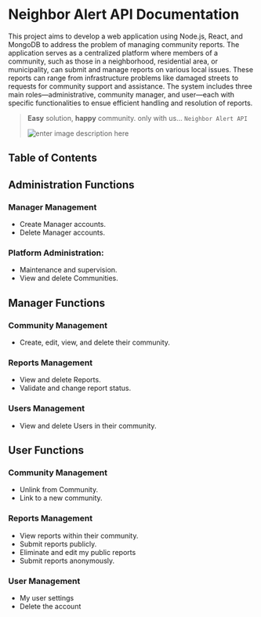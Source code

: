  

# Neighbor Alert API Documentation

This project aims to develop a web application using Node.js, React, and MongoDB to address the problem of managing community reports. The application serves as a centralized platform where members of a community, such as those in a neighborhood, residential area, or municipality, can submit and manage reports on various local issues. These reports can range from infrastructure problems like damaged streets to requests for community support and assistance. The system includes three main roles—administrative, community manager, and user—each with specific functionalities to ensue efficient handling and resolution of reports.

> **Easy** solution, **happy** community. 
> only with us... `Neighbor Alert API`
> 
> ![enter image description here](https://i.ibb.co/fvZBC73/Logo.png)

## Table of Contents

## Administration Functions
### Manager Management
 -  Create Manager accounts.
-   Delete Manager accounts.

### Platform Administration:

-   Maintenance and supervision.
-   View and delete Communities.

## Manager Functions

### Community Management
  
 - Create, edit, view, and delete their community.
 
### Reports Management
  -   View and delete Reports.
  -   Validate and change report status.

### Users Management
   -   View and delete Users in their community.

## User Functions
### Community  Management
- Unlink from Community.
-  Link to a new community.

### Reports Management
-   View reports within their community.
-   Submit reports publicly.
-   Eliminate and edit my public reports
-   Submit reports anonymously.

### User Management
- My user settings
- Delete the account



